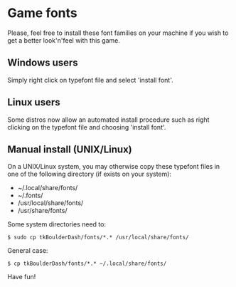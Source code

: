 # Game fonts

Please, feel free to install these font families on your machine if
you wish to get a better look'n'feel with this game.

## Windows users

Simply right click on typefont file and select 'install font'.

## Linux users

Some distros now allow an automated install procedure such as right
clicking on the typefont file and choosing 'install font'.

## Manual install (UNIX/Linux)

On a UNIX/Linux system, you may otherwise copy these typefont files
in one of the following directory (if exists on your system):

* ~/.local/share/fonts/
* ~/.fonts/
* /usr/local/share/fonts/
* /usr/share/fonts/

Some system directories need to:

    $ sudo cp tkBoulderDash/fonts/*.* /usr/local/share/fonts/

General case:

    $ cp tkBoulderDash/fonts/*.* ~/.local/share/fonts/

Have fun!
